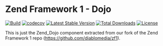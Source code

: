 # Zend Framework 1 - Dojo

[![Build](https://github.com/diablomedia/zf1-dojo/workflows/Build/badge.svg?event=push)](https://github.com/diablomedia/zf1-dojo/actions?query=workflow%3ABuild+event%3Apush)
[![codecov](https://codecov.io/gh/diablomedia/zf1-dojo/branch/master/graph/badge.svg)](https://codecov.io/gh/diablomedia/zf1-dojo)
[![Latest Stable Version](https://poser.pugx.org/fragotesac/zf1-dojo/v/stable)](https://packagist.org/packages/fragotesac/zf1-dojo)
[![Total Downloads](https://poser.pugx.org/fragotesac/zf1-dojo/downloads)](https://packagist.org/packages/fragotesac/zf1-dojo)
[![License](https://poser.pugx.org/fragotesac/zf1-dojo/license)](https://packagist.org/packages/fragotesac/zf1-dojo)

This is just the Zend_Dojo component extracted from our fork of the Zend Framework 1 repo (https://github.com/diablomedia/zf1).
